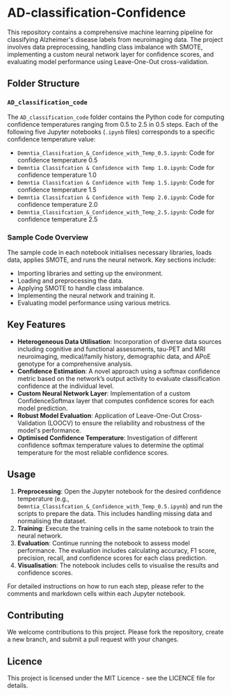 # AD-classification-Confidence

This repository contains a comprehensive machine learning pipeline for classifying Alzheimer's disease labels from neuroimaging data. The project involves data preprocessing, handling class imbalance with SMOTE, implementing a custom neural network layer for confidence scores, and evaluating model performance using Leave-One-Out cross-validation.

## Folder Structure

### `AD_classification_code`

The `AD_classification_code` folder contains the Python code for computing confidence temperatures ranging from 0.5 to 2.5 in 0.5 steps. Each of the following five Jupyter notebooks (`.ipynb` files) corresponds to a specific confidence temperature value:
- `Demntia_Classifcation_&_Confidence_with_Temp_0.5.ipynb`: Code for confidence temperature 0.5
- `Demntia Classifcation & Confidence with Temp 1.0.ipynb`: Code for confidence temperature 1.0
- `Demntia Classifcation & Confidence with Temp 1.5.ipynb`: Code for confidence temperature 1.5
- `Demntia Classifcation & Confidence with Temp 2.0.ipynb`: Code for confidence temperature 2.0
- `Demntia_Classifcation_&_Confidence_with_Temp_2.5.ipynb`: Code for confidence temperature 2.5

### Sample Code Overview

The sample code in each notebook initialises necessary libraries, loads data, applies SMOTE, and runs the neural network. Key sections include:

- Importing libraries and setting up the environment.
- Loading and preprocessing the data.
- Applying SMOTE to handle class imbalance.
- Implementing the neural network and training it.
- Evaluating model performance using various metrics.

## Key Features

- **Heterogeneous Data Utilisation**: Incorporation of diverse data sources including cognitive and functional assessments, tau-PET and MRI neuroimaging, medical/family history, demographic data, and APoE genotype for a comprehensive analysis.
- **Confidence Estimation**: A novel approach using a softmax confidence metric based on the network’s output activity to evaluate classification confidence at the individual level.
- **Custom Neural Network Layer**: Implementation of a custom ConfidenceSoftmax layer that computes confidence scores for each model prediction.
- **Robust Model Evaluation**: Application of Leave-One-Out Cross-Validation (LOOCV) to ensure the reliability and robustness of the model's performance.
- **Optimised Confidence Temperature**: Investigation of different confidence softmax temperature values to determine the optimal temperature for the most reliable confidence scores.

## Usage

1. **Preprocessing**: Open the Jupyter notebook for the desired confidence temperature (e.g., `Demntia_Classifcation_&_Confidence_with_Temp_0.5.ipynb`) and run the scripts to prepare the data. This includes handling missing data and normalising the dataset.
2. **Training**: Execute the training cells in the same notebook to train the neural network.
3. **Evaluation**: Continue running the notebook to assess model performance. The evaluation includes calculating accuracy, F1 score, precision, recall, and confidence scores for each class prediction.
4. **Visualisation**: The notebook includes cells to visualise the results and confidence scores.

For detailed instructions on how to run each step, please refer to the comments and markdown cells within each Jupyter notebook.

## Contributing

We welcome contributions to this project. Please fork the repository, create a new branch, and submit a pull request with your changes.

## Licence

This project is licensed under the MIT Licence - see the LICENCE file for details.
